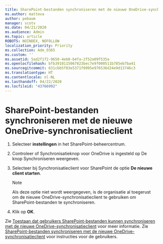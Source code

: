 ```yaml
---
title: SharePoint-bestanden synchroniseren met de nieuwe OneDrive-synchronisatieclient
ms.author: matteva
author: pebaum
manager: scotv
ms.date: 04/21/2020
ms.audience: Admin
ms.topic: article
ROBOTS: NOINDEX, NOFOLLOW
localization_priority: Priority
ms.collection: Adm_O365
ms.custom: ''
ms.assetid: 5ad2f1f2-9650-4eb0-b4fa-2f52a09f535a
ms.openlocfilehash: bfb3910115067823bec7e9f000511b785eb7ba41
ms.sourcegitcommit: 631cbb5f03e5371f0995e976536d24e9d13746c3
ms.translationtype: HT
ms.contentlocale: nl-NL
ms.lasthandoff: 04/22/2020
ms.locfileid: "43766992"
---
```

# <a name="sync-sharepoint-files-with-the-new-onedrive-sync-client"></a>SharePoint-bestanden synchroniseren met de nieuwe OneDrive-synchronisatieclient

1. Selecteer **instellingen** in het SharePoint-beheercentrum.
    
2. Controleer of Synchronisatieknop voor OneDrive is ingesteld op De knop Synchroniseren weergeven. 
    
3. Selecteer bij Synchronisatieclient voor SharePoint de optie **De nieuwe client starten**.
    
    > [!NOTE]
    > Als deze optie niet wordt weergegeven, is de organisatie al toegerust om de nieuwe OneDrive-synchronisatieclient te gebruiken om SharePoint-bestanden te synchroniseren. 
  
4. Klik op **OK**.
    
Zie [Toestaan dat gebruikers SharePoint-bestanden kunnen synchroniseren met de nieuwe OneDrive-synchronisatieclient](https://go.microsoft.com/fwlink/?linkid=866433) voor meer informatie. Zie [SharePoint-bestanden synchroniseren met de nieuwe OneDrive-synchronisatieclient](https://go.microsoft.com/fwlink/?linkid=866427) voor instructies voor de gebruikers.
  

